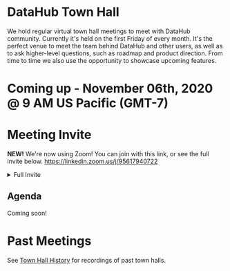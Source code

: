 # DataHub Town Hall

We hold regular virtual town hall meetings to meet with DataHub community. 
Currently it's held on the first Friday of every month.
It's the perfect venue to meet the team behind DataHub and other users, as well as to ask higher-level questions, such as roadmap and product direction.
From time to time we also use the opportunity to showcase upcoming features.

# Coming up - November 06th, 2020 @ 9 AM US Pacific (GMT-7)

# Meeting Invite

**NEW!** We're now using Zoom! You can join with this link, or see the full invite below. https://linkedin.zoom.us/j/95617940722

<details>
  <summary>Full Invite</summary>

```
John Plaisted is inviting you to a scheduled Zoom meeting.

Topic: DataHub Town Hall
Time: Aug 28, 2020 09:00 AM Pacific Time (US and Canada)

Join Zoom Meeting
https://linkedin.zoom.us/j/95617940722

Meeting ID: 956 1794 0722
One tap mobile
+13126266799,,95617940722# US (Chicago)
+13462487799,,95617940722# US (Houston)

Dial by your location
        +1 312 626 6799 US (Chicago)
        +1 346 248 7799 US (Houston)
        +1 646 558 8656 US (New York)
        +1 669 900 6833 US (San Jose)
        +1 253 215 8782 US (Tacoma)
        +1 301 715 8592 US (Germantown)
        877 853 5247 US Toll-free
        888 788 0099 US Toll-free
Meeting ID: 956 1794 0722
Find your local number: https://linkedin.zoom.us/u/acDYS0P5fu

Join by SIP
95617940722@zoomcrc.com

Join by H.323
162.255.37.11 (US West)
162.255.36.11 (US East)
221.122.88.195 (China)
115.114.131.7 (India Mumbai)
115.114.115.7 (India Hyderabad)
213.19.144.110 (EMEA)
103.122.166.55 (Australia)
209.9.211.110 (Hong Kong SAR)
64.211.144.160 (Brazil)
69.174.57.160 (Canada)
207.226.132.110 (Japan)
Meeting ID: 956 1794 0722

Join by Skype for Business
https://linkedin.zoom.us/skype/95617940722
```

</details>

## Agenda
Coming soon!


# Past Meetings

See [Town Hall History](townhall-history.md) for recordings of past town halls.
